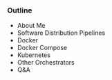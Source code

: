 <!-- .slide: data-background="img/background-green-orig.jpg" -->

### Outline

- About Me                        <!-- .element: class="fragment" -->
- Software Distribution Pipelines <!-- .element: class="fragment" -->
- Docker                          <!-- .element: class="fragment" -->
- Docker Compose                  <!-- .element: class="fragment" -->
- Kubernetes                      <!-- .element: class="fragment" -->
- Other Orchestrators             <!-- .element: class="fragment" -->
- Q&A                             <!-- .element: class="fragment" -->
